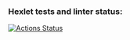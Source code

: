 ### Hexlet tests and linter status:
[![Actions Status](https://github.com/Dmitrii85py/python-project-49/workflows/hexlet-check/badge.svg)](https://github.com/Dmitrii85py/python-project-49/actions)